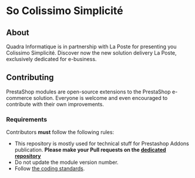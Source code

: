 # So Colissimo Simplicité

## About

Quadra Informatique is in partnership with La Poste for presenting you Colissimo Simplicité.
Discover now the new solution delivery La Poste, exclusively dedicated for e-business.

## Contributing

PrestaShop modules are open-source extensions to the PrestaShop e-commerce solution. Everyone is welcome and even encouraged to contribute with their own improvements.

### Requirements

Contributors **must** follow the following rules:

* This repository is mostly used for technical stuff for Prestashop Addons publication. **Please make your Pull requests on the [dedicated repository][1]** 
* Do not update the module version number.
* Follow [the coding standards][2].

[1]: https://github.com/quadra-informatique/Prestashop-SoColissimo
[2]: http://doc.prestashop.com/display/PS16/Coding+Standards
